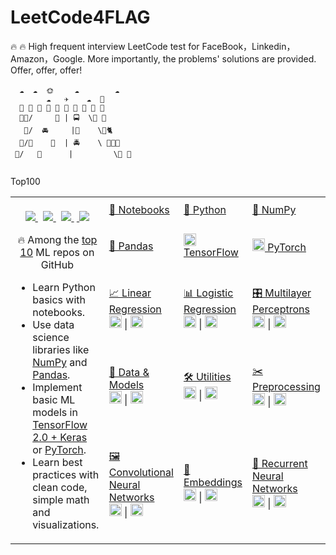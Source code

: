 # LeetCode4FLAG

🔥 🔥 High frequent interview LeetCode test for FaceBook，Linkedin，Amazon，Google. More importantly, the problems' solutions are provided. Offer, offer, offer!

```
  ☁️  ☁️  🌞　   ☁️        ☁️　　
        ☁️   ✈️    ☁️  🚁
  🏡 🏫 🏢 🏣 🏥 🏦 🏪 🏩 🏨 🏬
  👫🌲/     🚶‍ | 🚍  \🌳 🍃
   🌱/  🚘     |🏃‍    \🌼🐈
  🌳/🐢    🛵  | 🚔    \ 💐💃🕺
 🌴/   🚖      |         \🌲 👫
 
```



Top100

<table class="table table-striped table-bordered table-vcenter">
    <tbody class=ai-notebooks-table-content>
    <tr>
        <td colspan="1" rowspan="5" class="ai-notebooks-table-points ai-orange-link">
        <br>
        <div align="center">
            <a class="ai-header-badge" target="_blank" href="https://github.com/madewithml/basics">
            <img class="ai-header-badge-img" src="https://img.shields.io/github/stars/madewithml/basics.svg?style=social&label=Star">
            </a>&nbsp;
            <a class="ai-header-badge" target="_blank" href="https://linkedin.com/in/wei-zhang-647b29133/">
            <img src="https://img.shields.io/badge/style--5eba00.svg?label=LinkedIn&logo=linkedin&style=social">
            </a>&nbsp;
            <a class="ai-header-badge" target="_blank" href="https://www.kaggle.com/yidazhang07">
            <img class="ai-header-badge-img" src="https://img.shields.io/badge/style--5eba00.svg?label=Kaggle&logo=kaggle&style=social">
            </a>
            &nbsp;<a class="ai-header-badge" target="_blank" href="https://www.zhihu.com/people/MaiweiE-com/posts">
            <img class="ai-header-badge-img" src="https://img.shields.io/badge/style--5eba00.svg?label=Zhihu&logo=zhihu&style=social">
            </a>
            <p>🔥 Among the <a href="https://github.com/topics/deep-learning" target="_blank">top 10</a> ML repos on GitHub</p>
        </div>
        <ul>
            <li>Learn Python basics with notebooks.</li>
            <li>Use data science libraries like <a href="https://www.numpy.org/" target="_blank">NumPy</a> and <a href="https://pandas.pydata.org/" target="_blank">Pandas</a>.</li>
            <li>Implement basic ML models in <a href="https://www.tensorflow.org/" target="_blank">TensorFlow 2.0 + Keras</a> or <a href="https://www.pytorch.org/" target="_blank">PyTorch</a>.</li>
            <li>Learn best practices with clean code, simple math and visualizations.</li>
        </ul>
        </td>
        </td>
        <td><a href="https://colab.research.google.com/github/madewithml/basics/blob/master/notebooks/01_Notebooks.ipynb">📓 Notebooks</a></td>
        <td><a href="https://colab.research.google.com/github/madewithml/basics/blob/master/notebooks/02_Python.ipynb">🐍 Python</a></td>
        <td><a href="https://colab.research.google.com/github/madewithml/basics/blob/master/notebooks/03_NumPy.ipynb">🔢 NumPy</a></td>
    </tr>
    <tr>
        <td><a href="https://colab.research.google.com/github/madewithml/basics/blob/master/notebooks/04_Pandas.ipynb">🐼 Pandas</a></td>
        <td><a href="https://colab.research.google.com/github/madewithml/basics/blob/master/notebooks/05_TensorFlow.ipynb"><img src="https://raw.githubusercontent.com/madewithml/images/master/images/tensorflow.png" width="20rem"> TensorFlow</a></td>
        <td><a href="https://colab.research.google.com/github/madewithml/basics/blob/master/notebooks/06_PyTorch.ipynb"><img src="https://raw.githubusercontent.com/madewithml/images/master/images/pytorch.png" width="20rem"> PyTorch</a></td>
    </tr>
    <tr>
        <td><a href="https://github.com/madewithml/basics/tree/master/notebooks/07_Linear_Regression">📈 Linear Regression</a>
            <div><a href="https://colab.research.google.com/github/madewithml/basics/blob/master/notebooks/07_Linear_Regression/07_TF_Linear_Regression.ipynb"><img src="https://raw.githubusercontent.com/madewithml/images/master/images/tensorflow.png" width="20rem"></a> | <a href="https://colab.research.google.com/github/madewithml/basics/blob/master/notebooks/07_Linear_Regression/07_PT_Linear_Regression.ipynb"><img src="https://raw.githubusercontent.com/madewithml/images/master/images/pytorch.png" width="20rem"></a></div>
        </td>
        <td>
            <a href="https://github.com/madewithml/basics/blob/master/notebooks/08_Logistic_Regression">📊 Logistic Regression</a>
            <div><a href="https://colab.research.google.com/github/madewithml/basics/blob/master/notebooks/08_Logistic_Regression/08_TF_Logistic_Regression.ipynb"><img src="https://raw.githubusercontent.com/madewithml/images/master/images/tensorflow.png" width="20rem"></a> | <a href="https://colab.research.google.com/github/madewithml/basics/blob/master/notebooks/08_Logistic_Regression/08_PT_Logistic_Regression.ipynb"><img src="https://raw.githubusercontent.com/madewithml/images/master/images/pytorch.png" width="20rem"></a></div>
        </td>
        <td>
            <a href="https://github.com/madewithml/basics/blob/master/notebooks/09_Multilayer_Perceptrons">️🎛 Multilayer Perceptrons</a>
            <div><a href="https://colab.research.google.com/github/madewithml/basics/blob/master/notebooks/09_Multilayer_Perceptrons/09_TF_Multilayer_Perceptrons.ipynb"><img src="https://raw.githubusercontent.com/madewithml/images/master/images/tensorflow.png" width="20rem"></a> | <a href="https://colab.research.google.com/github/madewithml/basics/blob/master/notebooks/09_Multilayer_Perceptrons/09_PT_Multilayer_Perceptrons.ipynb"><img src="https://raw.githubusercontent.com/madewithml/images/master/images/pytorch.png" width="20rem"></a></div>
        </td>
    </tr>
    <tr>
    <td>
        <a href="https://github.com/madewithml/basics/blob/master/notebooks/10_Data_and_Models">🔎 Data & Models</a>
        <div><a href="https://colab.research.google.com/github/madewithml/basics/blob/master/notebooks/10_Data_and_Models/10_TF_Data_and_Models.ipynb"><img src="https://raw.githubusercontent.com/madewithml/images/master/images/tensorflow.png" width="20rem"></a> | <a href="https://colab.research.google.com/github/madewithml/basics/blob/master/notebooks/10_Data_and_Models/10_PT_Data_and_Models.ipynb"><img src="https://raw.githubusercontent.com/madewithml/images/master/images/pytorch.png" width="20rem"></a></div>
    </td>
    <td>
        <a href="https://github.com/madewithml/basics/blob/master/notebooks/11_Utilities">🛠 Utilities</a>
        <div><a href="https://colab.research.google.com/github/madewithml/basics/blob/master/notebooks/11_Utilities/11_TF_Utilities.ipynb"><img src="https://raw.githubusercontent.com/madewithml/images/master/images/tensorflow.png" width="20rem"></a> | <a href="https://colab.research.google.com/github/madewithml/basics/blob/master/notebooks/11_Utilities/11_PT_Utilities.ipynb"><img src="https://raw.githubusercontent.com/madewithml/images/master/images/pytorch.png" width="20rem"></a></div>
    </td>
    <td>
        <a href="https://github.com/madewithml/basics/blob/master/notebooks/12_Preprocessing">️✂️ Preprocessing</a>
        <div><a href="https://colab.research.google.com/github/madewithml/basics/blob/master/notebooks/12_Preprocessing/12_TF_Preprocessing.ipynb"><img src="https://raw.githubusercontent.com/madewithml/images/master/images/tensorflow.png" width="20rem"></a> | <a href="https://colab.research.google.com/github/madewithml/basics/blob/master/notebooks/12_Preprocessing/12_PT_Preprocessing.ipynb"><img src="https://raw.githubusercontent.com/madewithml/images/master/images/pytorch.png" width="20rem"></a></div>
    </td>
    </tr>
    <tr>
        <td>
            <a href="https://github.com/madewithml/basics/blob/master/notebooks/13_Convolutional_Neural_Networks">️🖼 Convolutional Neural Networks</a>
            <div><a href="https://colab.research.google.com/github/madewithml/basics/blob/master/notebooks/13_Convolutional_Neural_Networks/13_TF_Convolutional_Neural_Networks.ipynb"><img src="https://raw.githubusercontent.com/madewithml/images/master/images/tensorflow.png" width="20rem"></a> | <a href="https://colab.research.google.com/github/madewithml/basics/blob/master/notebooks/13_Convolutional_Neural_Networks/13_PT_Convolutional_Neural_Networks.ipynb"><img src="https://raw.githubusercontent.com/madewithml/images/master/images/pytorch.png" width="20rem"></a></div>
        </td>
        <td>
            <a href="https://github.com/madewithml/basics/blob/master/notebooks/14_Embeddings">👑 Embeddings</a>
            <div><a href="https://colab.research.google.com/github/madewithml/basics/blob/master/notebooks/14_Embeddings/14_TF_Embeddings.ipynb"><img src="https://raw.githubusercontent.com/madewithml/images/master/images/tensorflow.png" width="20rem"></a> | <a href="https://colab.research.google.com/github/madewithml/basics/blob/master/notebooks/14_Embeddings/14_PT_Embeddings.ipynb"><img src="https://raw.githubusercontent.com/madewithml/images/master/images/pytorch.png" width="20rem"></a></div>
        </td>
        <td>
            <a href="https://github.com/madewithml/basics/tree/master/notebooks/15_Recurrent_Neural_Networks">📗 Recurrent Neural Networks</a>
            <div><a href="https://colab.research.google.com/github/madewithml/basics/blob/master/notebooks/15_Recurrent_Neural_Networks/15_TF_Recurrent_Neural_Networks.ipynb"><img src="https://raw.githubusercontent.com/madewithml/images/master/images/tensorflow.png" width="20rem"></a> | <a href="https://colab.research.google.com/github/madewithml/basics/blob/master/notebooks/15_Recurrent_Neural_Networks/15_PT_Recurrent_Neural_Networks.ipynb"><img src="https://raw.githubusercontent.com/madewithml/images/master/images/pytorch.png" width="20rem"></a></div>
        </td>
    </tr>
    </tbody>
</table>
